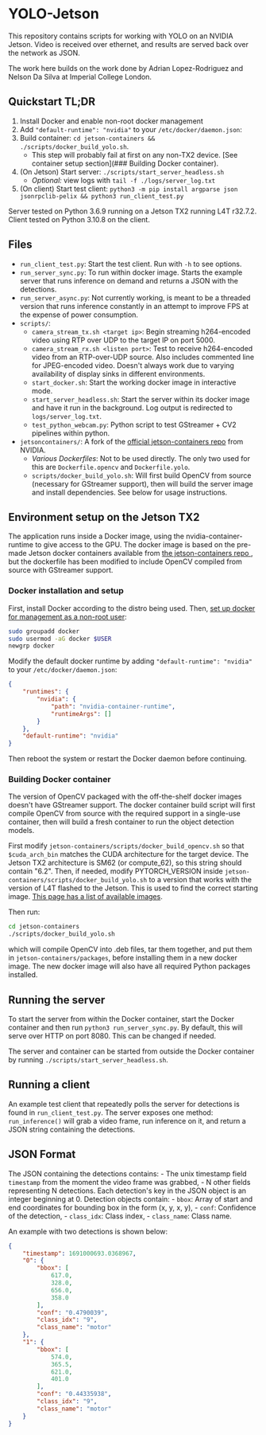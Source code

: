 # YOLO-Jetson

This repository contains scripts for working with YOLO on an NVIDIA Jetson. Video is received over ethernet, and results are served back over the network as JSON.

The work here builds on the work done by Adrian Lopez-Rodriguez and Nelson Da Silva at Imperial College London.


## Quickstart TL;DR
1. Install Docker and enable non-root docker management
2. Add `"default-runtime": "nvidia"` to your `/etc/docker/daemon.json`:
3. Build container: `cd jetson-containers && ./scripts/docker_build_yolo.sh`.
	- This step will probably fail at first on any non-TX2 device. [See container setup section](### Building Docker container).
4. (On Jetson) Start server: `./scripts/start_server_headless.sh`
	- _Optional:_ view logs with `tail -f ./logs/server_log.txt`
5. (On client) Start test client: `python3 -m pip install argparse json jsonrpclib-pelix && python3 run_client_test.py`

Server tested on Python 3.6.9 running on a Jetson TX2 running L4T r32.7.2. Client tested on Python 3.10.8 on the client.


## Files
- `run_client_test.py`: Start the test client. Run with `-h` to see options.
- `run_server_sync.py`: To run within docker image. Starts the example server that runs inference on demand and returns a JSON with the detections.
- `run_server_async.py`: Not currently working, is meant to be a threaded version that runs inference constantly in an attempt to improve FPS at the expense of power consumption.
- `scripts/`:
	- `camera_stream_tx.sh <target ip>`: Begin streaming h264-encoded video using RTP over UDP to the target IP on port 5000. 
	- `camera_stream_rx.sh <listen port>`: Test to receive h264-encoded video from an RTP-over-UDP source. Also includes commented line for JPEG-encoded video. Doesn't always work due to varying availability of display sinks in different environments.
	- `start_docker.sh`: Start the working docker image in interactive mode.
	- `start_server_headless.sh`: Start the server within its docker image and have it run in the background. Log output is redirected to `logs/server_log.txt`.
	- `test_python_webcam.py`: Python script to test GStreamer + CV2 pipelines within python.
- `jetsoncontainers/`: A fork of the [official jetson-containers repo](https://github.com/dusty-nv/jetson-containers) from NVIDIA.
	- _Various Dockerfiles_: Not to be used directly. The only two used for this are `Dockerfile.opencv` and `Dockerfile.yolo`.
	- `scripts/docker_build_yolo.sh`: Will first build OpenCV from source (necessary for GStreamer support), then will build the server image and install dependencies. See below for usage instructions.


## Environment setup on the Jetson TX2
The application runs inside a Docker image, using the nvidia-container-runtime to give access to the GPU. The docker image is based on the pre-made Jetson docker containers available from [ the jetson-containers repo ](https://github.com/dusty-nv/jetson-containers), but the dockerfile has been modified to include OpenCV compiled from source with GStreamer support.

### Docker installation and setup
First, install Docker according to the distro being used. Then, [set up docker for management as a non-root user](https://docs.docker.com/engine/install/linux-postinstall/):
```bash
sudo groupadd docker
sudo usermod -aG docker $USER
newgrp docker
```

Modify the default docker runtime by adding `"default-runtime": "nvidia"` to your `/etc/docker/daemon.json`:
```json
{
    "runtimes": {
        "nvidia": {
            "path": "nvidia-container-runtime",
            "runtimeArgs": []
        }
    },
    "default-runtime": "nvidia"
}
```
Then reboot the system or restart the Docker daemon before continuing.

### Building Docker container
The version of OpenCV packaged with the off-the-shelf docker images doesn't have GStreamer support. The docker container build script will first compile OpenCV from source with the required support in a single-use container, then will build a fresh container to run the object detection models.

First modify `jetson-containers/scripts/docker_build_opencv.sh` so that `$cuda_arch_bin` matches the CUDA architecture for the target device. The Jetson TX2 architecture is SM62 (or compute_62), so this string should contain "6.2". Then, if needed, modify PYTORCH_VERSION inside `jetson-containers/scripts/docker_build_yolo.sh` to a version that works with the version of L4T flashed to the Jetson. This is used to find the correct starting image. [This page has a list of available images](https://catalog.ngc.nvidia.com/orgs/nvidia/containers/l4t-pytorch).

Then run:
```bash
cd jetson-containers
./scripts/docker_build_yolo.sh
```
which will compile OpenCV into .deb files, tar them together, and put them in `jetson-containers/packages`, before installing them in a new docker image. The new docker image will also have all required Python packages installed.

## Running the server
To start the server from within the Docker container, start the Docker container and then run `python3 run_server_sync.py`. By default, this will serve over HTTP on port 8080. This can be changed if needed.

The server and container can be started from outside the Docker container by running `./scripts/start_server_headless.sh`.

## Running a client
An example test client that repeatedly polls the server for detections is found in `run_client_test.py`. The server exposes one method: `run_inference()` will grab a video frame, run inference on it, and return a JSON string containing the detections. 

## JSON Format
The JSON containing the detections contains:
	- The unix timestamp field `timestamp` from the moment the video frame was grabbed,
	- N other fields representing N detections. Each detection's key in the JSON object is an integer beginning at 0. Detection objects contain:
		- `bbox`: Array of start and end coordinates for bounding box in the form (x, y, x, y), 
		- `conf`: Confidence of the detection, 
		- `class_idx`: Class index, 
		- `class_name`: Class name.

An example with two detections is shown below:

```json
{
	"timestamp": 1691000693.0368967,
    "0": {
        "bbox": [
            617.0,
            328.0,
            656.0,
            358.0
        ],
        "conf": "0.4790039",
        "class_idx": "9",
        "class_name": "motor"
    },
    "1": {
        "bbox": [
            574.0,
            365.5,
            621.0,
            401.0
        ],
        "conf": "0.44335938",
        "class_idx": "9",
        "class_name": "motor"
    }
}
```

